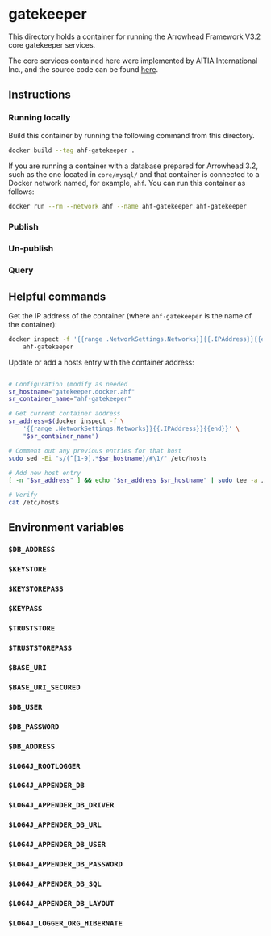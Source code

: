 # gatekeeper

This directory holds a container for running the Arrowhead Framework V3.2
core gatekeeper services.

The core services contained here were implemented by AITIA International Inc.,
and the source code can be found [here](https://github.com/hegeduscs/arrowhead).

## Instructions
### Running locally
Build this container by running the following command from this directory.

```bash
docker build --tag ahf-gatekeeper .
```

If you are running a container with a database prepared for Arrowhead 3.2, such
as the one located in `core/mysql/` and that container is connected to a Docker 
network named, for example, `ahf`. You can run this container as follows:

```bash
docker run --rm --network ahf --name ahf-gatekeeper ahf-gatekeeper
```

### Publish

### Un-publish

### Query 

## Helpful commands
Get the IP address of the container (where `ahf-gatekeeper` is the
name of the container):
```bash
docker inspect -f '{{range .NetworkSettings.Networks}}{{.IPAddress}}{{end}}' \
    ahf-gatekeeper
```

Update or add a hosts entry with the container address:
```bash

# Configuration (modify as needed
sr_hostname="gatekeeper.docker.ahf"
sr_container_name="ahf-gatekeeper"

# Get current container address
sr_address=$(docker inspect -f \
    '{{range .NetworkSettings.Networks}}{{.IPAddress}}{{end}}' \
    "$sr_container_name")

# Comment out any previous entries for that host
sudo sed -Ei "s/(^[1-9].*$sr_hostname)/#\1/" /etc/hosts

# Add new host entry
[ -n "$sr_address" ] && echo "$sr_address $sr_hostname" | sudo tee -a /etc/hosts

# Verify
cat /etc/hosts

```

## Environment variables

### `$DB_ADDRESS`

### `$KEYSTORE`

### `$KEYSTOREPASS`

### `$KEYPASS`

### `$TRUSTSTORE`

### `$TRUSTSTOREPASS`

### `$BASE_URI`

### `$BASE_URI_SECURED`

### `$DB_USER`

### `$DB_PASSWORD`

### `$DB_ADDRESS`

### `$LOG4J_ROOTLOGGER`

### `$LOG4J_APPENDER_DB`

### `$LOG4J_APPENDER_DB_DRIVER`

### `$LOG4J_APPENDER_DB_URL`

### `$LOG4J_APPENDER_DB_USER`

### `$LOG4J_APPENDER_DB_PASSWORD`

### `$LOG4J_APPENDER_DB_SQL`

### `$LOG4J_APPENDER_DB_LAYOUT`

### `$LOG4J_LOGGER_ORG_HIBERNATE`
